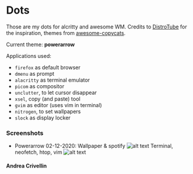 # Dots

Those are my dots for alcritty and awesome WM.
Credits to [DistroTube](https://www.youtube.com/channel/UCVls1GmFKf6WlTraIb_IaJg) for the inspiration, themes from [awesome-copycats](https://github.com/lcpz/awesome-copycats).

Current theme: **powerarrow**

Applications used:
* `firefox` as default browser
* `dmenu` as prompt
* `alacritty` as terminal emulator
* `picom` as compositor
* `unclutter`, to let cursor disappear
* `xsel`, copy (and paste) tool
* `gvim` as editor (uses vim in terminal)
* `nitrogen`, to set wallpapers
* `slock` as display locker

### Screenshots
* Powerarrow 02-12-2020:
Wallpaper & spotify
![alt text](https://github.com/crive96/Dots/tree/master/screenshots/powerarrow/manjaro_awesome_02122020_2.png)
Terminal, neofetch, htop, vim
![alt text](https://github.com/crive96/Dots/tree/master/screenshots/powerarrow/manjaro_awesome_02122020.png)

#### Andrea Crivellin
